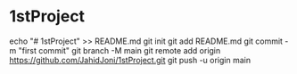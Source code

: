 # 1stProject
echo "# 1stProject" >> README.md
git init
git add README.md
git commit -m "first commit"
git branch -M main
git remote add origin https://github.com/JahidJoni/1stProject.git
git push -u origin main
